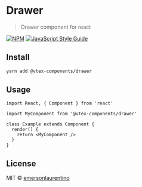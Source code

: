# Drawer

> Drawer component for react

[![NPM](https://img.shields.io/npm/v/@vtex-components/drawer.svg)](https://www.npmjs.com/package/@vtex-components/drawer) [![JavaScript Style Guide](https://img.shields.io/badge/code_style-standard-brightgreen.svg)](https://standardjs.com)

## Install

```bash
yarn add @vtex-components/drawer
```

## Usage

```tsx
import React, { Component } from 'react'

import MyComponent from '@vtex-components/drawer'

class Example extends Component {
  render() {
    return <MyComponent />
  }
}
```

## License

MIT © [emersonlaurentino](https://github.com/emersonlaurentino)
